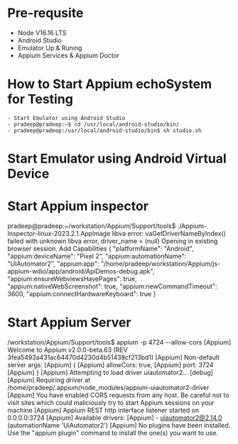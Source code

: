 # Pre-requsite
- Node V16.16 LTS
- Android Studio 
- Emulator Up & Runing
- Appium Services & Appium Doctor
# How to Start Appium echoSystem for Testing
    - Start Emulator using Android Studio
    - pradeep@pradeep:~$ cd /usr/local/android-studio/bin/      
    - pradeep@pradeep:/usr/local/android-studio/bin$ sh studio.sh
# Start Emulator using Android Virtual Device

# Start Appium inspector
pradeep@pradeep:~/workstation/Appium/Support/tools$ ./Appium-Inspector-linux-2023.2.1.AppImage 
libva error: vaGetDriverNameByIndex() failed with unknown libva error, driver_name = (null)
Opening in existing browser session.
Add Capabilities
{
  "platformName": "Android",
  "appium:deviceName": "Pixel 2",
  "appium:automationName": "UIAutomator2",
  "appium:app": "/home/pradeep/workstation/Appium/js-appium-wdio/app/android/ApiDemos-debug.apk",
  "appium:ensureWebviewsHavePages": true,
  "appium:nativeWebScreenshot": true,
  "appium:newCommandTimeout": 3600,
  "appium:connectHardwareKeyboard": true
}

# Start Appium Server
/workstation/Appium/Support/tools$ appium -p 4724 --allow-cors
[Appium] Welcome to Appium v2.0.0-beta.63 (REV 3fea5493a431ac64470d4230d4b51438cf213bd1)
[Appium] Non-default server args:
[Appium] {
[Appium]   allowCors: true,
[Appium]   port: 3724
[Appium] }
[Appium] Attempting to load driver uiautomator2...
[debug] [Appium] Requiring driver at /home/pradeep/.appium/node_modules/appium-uiautomator2-driver
[Appium] You have enabled CORS requests from any host. Be careful not to visit sites which could maliciously try to start Appium sessions on your machine
[Appium] Appium REST http interface listener started on 0.0.0.0:3724
[Appium] Available drivers:
[Appium]   - uiautomator2@2.14.0 (automationName 'UiAutomator2')
[Appium] No plugins have been installed. Use the "appium plugin" command to install the one(s) you want to use.




